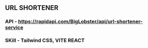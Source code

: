 ## URL SHORTENER

### API - https://rapidapi.com/BigLobster/api/url-shortener-service
### SKill - Tailwind CSS, VITE REACT
